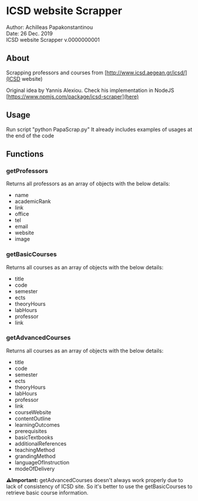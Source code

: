 # ICSD website Scrapper
Author: Achilleas Papakonstantinou \
Date: 26 Dec. 2019 \
ICSD website Scrapper v.0000000001

## About
Scrapping professors and courses from [http://www.icsd.aegean.gr/icsd/](ICSD website)

Original idea by Yannis Alexiou. 
Check his implementation in NodeJS [https://www.npmjs.com/package/icsd-scraper](here)

## Usage
Run script "python PapaScrap.py"
It already includes examples of usages at the end of the code

## Functions 
### getProfessors
Returns all professors as an array of objects with the below details:
* name
* academicRank
* link
* office
* tel
* email
* website
* image

### getBasicCourses
Returns all courses as an array of objects with the below details:
* title
* code
* semester
* ects
* theoryHours
* labHours
* professor
* link

### getAdvancedCourses
Returns all courses as an array of objects with the below details:
* title
* code
* semester
* ects
* theoryHours
* labHours
* professor
* link
* courseWebsite
* contentOutline
* learningOutcomes
* prerequisites
* basicTextbooks
* additionalReferences
* teachingMethod
* grandingMethod
* languageOfInstruction
* modeOfDelivery

**⚠️Ιmportant:** getAdvancedCourses doesn't always work properly due to lack of consistency of ICSD site. So it's better to use the getBasicCourses to retrieve basic course information.
